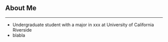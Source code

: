 ## About Me
***
+ Undergraduate student with a major in xxx at University of California Riverside
+ blabla
